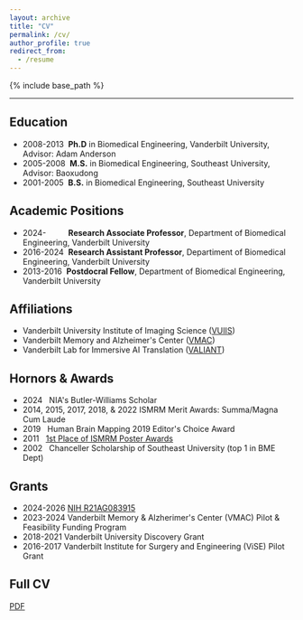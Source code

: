 ```yaml
---
layout: archive
title: "CV"
permalink: /cv/
author_profile: true
redirect_from:
  - /resume
---
```


{% include base_path %}

--------------------------------------------------
## Education
* 2008-2013&nbsp; **Ph.D** in Biomedical Engineering, Vanderbilt University, Advisor: Adam Anderson
* 2005-2008&nbsp;   **M.S.** in Biomedical Engineering, Southeast University, Advisor: Baoxudong
* 2001-2005&nbsp;   **B.S.** in Biomedical Engineering, Southeast University

## Academic Positions
* 2024-&nbsp;&nbsp;&nbsp;&nbsp;&nbsp;&nbsp;&nbsp;&nbsp;&nbsp; **Research Associate Professor**, Department of Biomedical Engineering, Vanderbilt University 
* 2016-2024&nbsp; **Research Assistant Professor**, Departiment of Biomedical Engineering, Vanderbilt University
* 2013-2016&nbsp; **Postdocral Fellow**, Department of Biomedical Engineering, Vanderbilt University

## Affiliations
* Vanderbilt University Institute of Imaging Science ([VUIIS](https://www.vumc.org/vuiis/welcome)) 
* Vanderbilt Memory and Alzheimer's Center ([VMAC](https://www.vumc.org/vmac/home)) 
* Vanderbilt Lab for Immersive AI Translation ([VALIANT](https://www.vanderbilt.edu/valiant/))

## Hornors & Awards
* 2024&nbsp;&nbsp; NIA's Butler-Williams Scholar
* 2014, 2015, 2017, 2018, & 2022 ISMRM Merit Awards: Summa/Magna Cum Laude 
* 2019&nbsp;&nbsp; Human Brain Mapping 2019 Editor's Choice Award
* 2011&nbsp;&nbsp; [1st Place of ISMRM Poster Awards](https://www.ismrm.org/11/poster_awards.htm) 
* 2002&nbsp;&nbsp; Chanceller Scholarship of Southeast University (top 1 in BME Dept) 

## Grants
* 2024-2026 [NIH R21AG083915](https://reporter.nih.gov/search/VHlAe3M0skKQ-kEMfqhWqg/project-details/10884723) 
* 2023-2024 Vanderbilt Memory & Alzherimer's Center (VMAC) Pilot & Feasibility Funding Program
* 2018-2021 Vanderbilt University Discovery Grant
* 2016-2017 Vanderbilt Institute for Surgery and Engineering (ViSE) Pilot Grant

## Full CV 
[PDF](/Lab/files/00_CV_YuruiGao_github.pdf)

<!--
## Selective Publications
  <ul>{% for post in site.publications reversed %}
    {% include archive-single-cv.html %}
  {% endfor %}</ul>

## Teaching
  <ul>{% for post in site.teaching reversed %}
    {% include archive-single-cv.html %}
  {% endfor %}</ul>
-->
